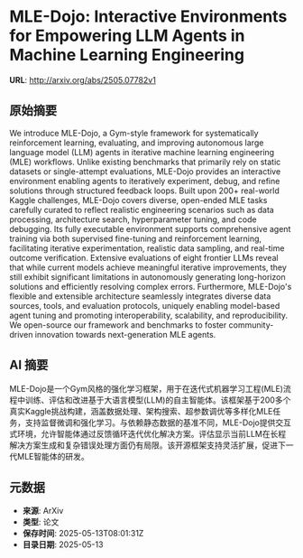 # MLE-Dojo: Interactive Environments for Empowering LLM Agents in Machine Learning Engineering

**URL**: http://arxiv.org/abs/2505.07782v1

## 原始摘要

We introduce MLE-Dojo, a Gym-style framework for systematically reinforcement
learning, evaluating, and improving autonomous large language model (LLM)
agents in iterative machine learning engineering (MLE) workflows. Unlike
existing benchmarks that primarily rely on static datasets or single-attempt
evaluations, MLE-Dojo provides an interactive environment enabling agents to
iteratively experiment, debug, and refine solutions through structured feedback
loops. Built upon 200+ real-world Kaggle challenges, MLE-Dojo covers diverse,
open-ended MLE tasks carefully curated to reflect realistic engineering
scenarios such as data processing, architecture search, hyperparameter tuning,
and code debugging. Its fully executable environment supports comprehensive
agent training via both supervised fine-tuning and reinforcement learning,
facilitating iterative experimentation, realistic data sampling, and real-time
outcome verification. Extensive evaluations of eight frontier LLMs reveal that
while current models achieve meaningful iterative improvements, they still
exhibit significant limitations in autonomously generating long-horizon
solutions and efficiently resolving complex errors. Furthermore, MLE-Dojo's
flexible and extensible architecture seamlessly integrates diverse data
sources, tools, and evaluation protocols, uniquely enabling model-based agent
tuning and promoting interoperability, scalability, and reproducibility. We
open-source our framework and benchmarks to foster community-driven innovation
towards next-generation MLE agents.


## AI 摘要

MLE-Dojo是一个Gym风格的强化学习框架，用于在迭代式机器学习工程(MLE)流程中训练、评估和改进基于大语言模型(LLM)的自主智能体。该框架基于200多个真实Kaggle挑战构建，涵盖数据处理、架构搜索、超参数调优等多样化MLE任务，支持监督微调和强化学习。与依赖静态数据的基准不同，MLE-Dojo提供交互式环境，允许智能体通过反馈循环迭代优化解决方案。评估显示当前LLM在长程解决方案生成和复杂错误处理方面仍有局限。该开源框架支持灵活扩展，促进下一代MLE智能体的研发。

## 元数据

- **来源**: ArXiv
- **类型**: 论文
- **保存时间**: 2025-05-13T08:01:31Z
- **目录日期**: 2025-05-13
